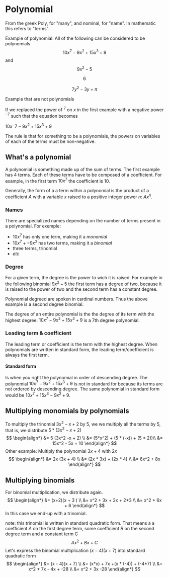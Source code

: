 # Polynomial

From the greek Poly, for "many", and nominal, for "name". In mathematic this refers to "terms".

Example of polynomial. All of the following can be considered to be polynomials
$$
10x^7 - 9x^2 + 15x^3 + 9
$$
and
$$
9x^2 - 5
$$

$$
6
$$

$$
7y^2 - 3y + \pi
$$

Example that are not polynomials

If we replaced the power of $^7$ on $x$ in the first example with a negative power $^{-7}$  such that the equation becomes

$10x{^-7} - 9x^2 + 15x^3 + 9$

The rule is that for something to be a polynomials, the powers on variables of each of the terms must be non-negative.



## What's a polynomial

A polynomial is something made up of the sum of terms. The first example has 4 terms. Each of these terms have to be composed of a coefficient. For example, in the first term $10x^7$ the coefficient is $10$.

Generally, the form of a a term within a polynomial is the product of a coefficient $A$ with a variable $x$ raised to a positive integer power $n$: $Ax^n$.

### Names

There are specialized names depending on the number of terms present in a polynomial. For exemple:

- $10x^7$ has only one term, making it a *monomial*
- $10x^7 + -9x^2$ has two terms, making it a *binomial*
- three terms, trinomial
- *etc* 

### Degree

For a given term, the degree is the power to wich it is raised. For example in the following binomial $9x^2 - 5$ the first term has a degree of two, because it is raised to the power of two and the second term has a constant degree.

Polynomial degreed are spoken in cardinal numbers. Thus the above example is a second degree binomial.

The degree of an entire polynomial is the the degree of its term with the highest degree. $10x^7 - 9x^2 + 15x^3 + 9$ is a 7th degree polynomial.

### Leading term & coefficient

The leading term or coefficient is the term with the highest degree. When polynomials are written in standard form, the leading term/coefficient is always the first term.

#### Standard form

Is when you right the polynomial in order of descending degree. The polynomial $10x^7 - 9x^2 + 15x^3 + 9$ is not in standard for because its terms are not ordered by descending degree. The same polynomial in standard form would be $10x^7+ 15x^3 - 9x^2  + 9$.

## Multiplying monomials by polynomials

To multiply the trinomial $3x^2 -x + 2$ by $5$, we we multiply all the terms by $5$, that is, we distribute $5 * (3x^2 -x + 2)$
$$
\begin{align*}
&= 5 (3x^2 -x + 2) \\
&= (5*x^2) + (5 * (-x)) + (5 * 2))\\
&= 15x^2 - 5x + 10
\end{align*}
$$
Other example: Multiply the polynomial $3x + 4$ with $2x$ 
$$
\begin{align*}
&= 2x (3x + 4) \\
&= (2x * 3x) + (2x * 4) \\
&= 6x^2 + 8x
\end{align*}
$$

## Multiplying binomials

For binomial multiplication, we distribute again. 
$$
\begin{align*}
&= (x+2)(x + 3 ) \\
&= x^2 + 3x + 2x + 2*3 \\
&= x^2 + 6x + 6
\end{align*}
$$
In this case we end-up with a trinomial.

note: this trinomial is written in standard quadratic form. That means a a coefficient $A$ on the first degree term, some coefficient $B$ on the second degree term and a constant term C
$$
Ax^2 + Bx + C
$$
Let's express the binomial multiplication $(x - 4)(x + 7)$ into standard quadratic form
$$
\begin{align*}
&= (x - 4)(x + 7) \\
&= (x*x) + 7x +(x * (-4)) + (-4*7) \\
&= x^2 + 7x - 4x + -28 \\
&= x^2 + 3x -28
\end{align*}
$$
